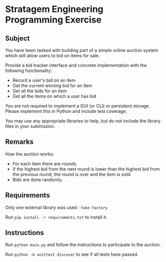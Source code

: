 # Stratagem Engineering Programming Exercise 

## Subject
You have been tasked with building part of a simple online auction system which will allow users to bid on items for sale.

Provide a bid tracker interface and concrete implementation with the following functionality:

* Record a user's bid on an item
* Get the current winning bid for an item
* Get all the bids for an item
* Get all the items on which a user has bid

You are not required to implement a GUI (or CLI) or persistent storage. 
Please implement this in Python and include test coverage.

You may use any appropriate libraries to help, but do not include the library files in your submission.

## Remarks
How the auction works:

* For each item there are rounds.
* If the highest bid from the next round is lower than the highest bid from the previous round, the round is over and the item is sold.
* Bids are done randomly.

## Requirements

Only one external library was used : `fake-factory`

Run `pip install -r requirements.txt` to install it.

## Instructions

Run `python main.py` and follow the instructions to participate to the auction.

Run `python -m unittest discover` to see if all tests have passed.

